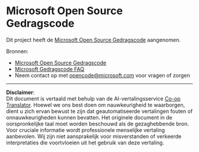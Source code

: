 <!--
CO_OP_TRANSLATOR_METADATA:
{
  "original_hash": "b0a9b4cccd918195f58224d5793da1a6",
  "translation_date": "2025-08-27T20:03:10+00:00",
  "source_file": "CODE_OF_CONDUCT.md",
  "language_code": "nl"
}
-->
# Microsoft Open Source Gedragscode

Dit project heeft de [Microsoft Open Source Gedragscode](https://opensource.microsoft.com/codeofconduct/?WT.mc_id=academic-77807-sagibbon) aangenomen.

Bronnen:

- [Microsoft Open Source Gedragscode](https://opensource.microsoft.com/codeofconduct/?WT.mc_id=academic-77807-sagibbon)
- [Microsoft Gedragscode FAQ](https://opensource.microsoft.com/codeofconduct/faq/?WT.mc_id=academic-77807-sagibbon)
- Neem contact op met [opencode@microsoft.com](mailto:opencode@microsoft.com) voor vragen of zorgen

---

**Disclaimer**:  
Dit document is vertaald met behulp van de AI-vertalingsservice [Co-op Translator](https://github.com/Azure/co-op-translator). Hoewel we ons best doen om nauwkeurigheid te waarborgen, dient u zich ervan bewust te zijn dat geautomatiseerde vertalingen fouten of onnauwkeurigheden kunnen bevatten. Het originele document in de oorspronkelijke taal moet worden beschouwd als de gezaghebbende bron. Voor cruciale informatie wordt professionele menselijke vertaling aanbevolen. Wij zijn niet aansprakelijk voor misverstanden of verkeerde interpretaties die voortvloeien uit het gebruik van deze vertaling.